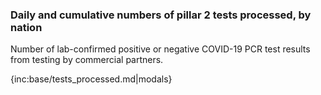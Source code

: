 ### Daily and cumulative numbers of pillar 2 tests processed, by nation

Number of lab-confirmed positive or negative COVID-19 PCR test results from testing by commercial partners.

{inc:base/tests_processed.md|modals}